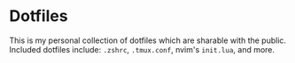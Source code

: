 # Dotfiles

This is my personal collection of dotfiles which are sharable with the public. Included dotfiles include: `.zshrc`, `.tmux.conf`, nvim's `init.lua`, and more.

